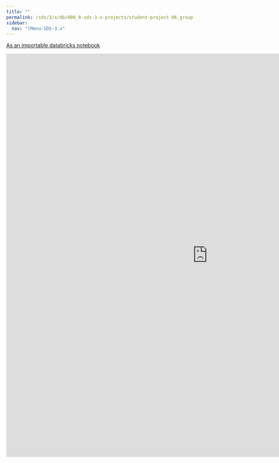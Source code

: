```yaml
---
title: ""
permalink: /sds/3/x/db/000_0-sds-3-x-projects/student-project-06_group-ParticleClustering/00_Introduction/
sidebar:
  nav: "lMenu-SDS-3.x"
---
```


[As an importable databricks notebook](https://lamastex.github.io/scalable-data-science/sds/3/x/db/000_0-sds-3-x-projects/student-project-06_group-ParticleClustering/00_Introduction.html)

<iframe src="https://lamastex.github.io/scalable-data-science/sds/3/x/db/000_0-sds-3-x-projects/student-project-06_group-ParticleClustering/00_Introduction.html" width="1080" height="1080" frameborder="0"></iframe>
